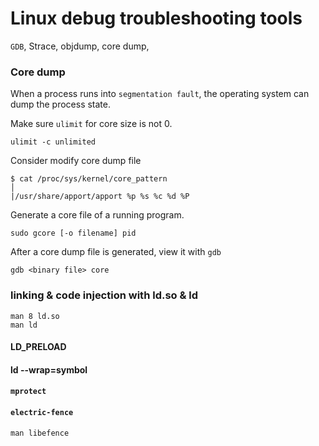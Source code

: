 # Linux debug troubleshooting tools

`GDB`, Strace, objdump, core dump, 

### Core dump
When a process runs into `segmentation fault`, the operating system can dump the process state.

Make sure `ulimit`  for core size is not 0.

    ulimit -c unlimited

Consider modify core dump file

    $ cat /proc/sys/kernel/core_pattern                                              │
    |/usr/share/apport/apport %p %s %c %d %P 

Generate a core file of a running program.

    sudo gcore [-o filename] pid

After a core dump file is generated, view it with `gdb`

    gdb <binary file> core

### linking & code injection with ld.so & ld

    man 8 ld.so
    man ld

#### LD_PRELOAD

#### ld --wrap=symbol

#### `mprotect`

#### `electric-fence`

    man libefence



